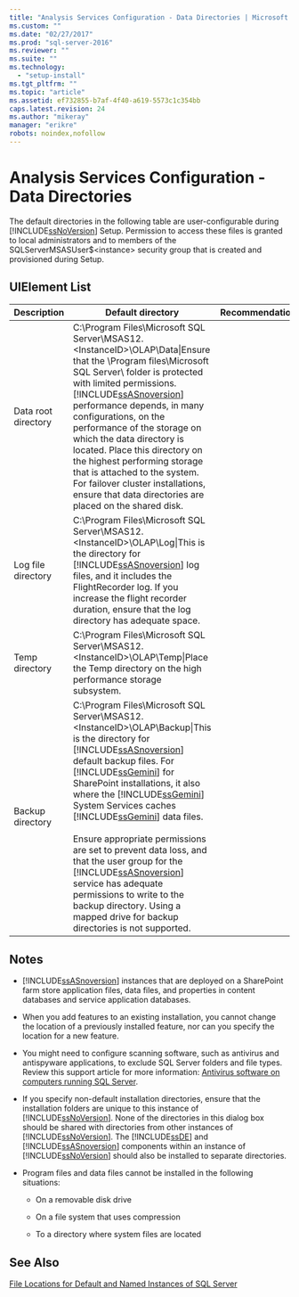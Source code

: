 ```yaml
---
title: "Analysis Services Configuration - Data Directories | Microsoft Docs"
ms.custom: ""
ms.date: "02/27/2017"
ms.prod: "sql-server-2016"
ms.reviewer: ""
ms.suite: ""
ms.technology: 
  - "setup-install"
ms.tgt_pltfrm: ""
ms.topic: "article"
ms.assetid: ef732855-b7af-4f40-a619-5573c1c354bb
caps.latest.revision: 24
ms.author: "mikeray"
manager: "erikre"
robots: noindex,nofollow
---
```

# Analysis Services Configuration - Data Directories
  The default directories in the following table are user-configurable during [!INCLUDE[ssNoVersion](../a9notintoc/includes/ssnoversion-md.md)] Setup. Permission to access these files is granted to local administrators and to members of the SQLServerMSASUser$\<instance> security group that is created and provisioned during Setup.  
  
## UIElement List  
  
|Description|Default directory|Recommendations|  
|-----------------|-----------------------|---------------------|  
|Data root directory|C:\Program Files\Microsoft SQL Server\MSAS12.\<InstanceID>\OLAP\Data\|Ensure that the \Program files\Microsoft SQL Server\ folder is protected with limited permissions. [!INCLUDE[ssASnoversion](../a9notintoc/includes/ssasnoversion-md.md)] performance depends, in many configurations, on the performance of the storage on which the data directory is located. Place this directory on the highest performing storage that is attached to the system. For failover cluster installations, ensure that data directories are placed on the shared disk.|  
|Log file directory|C:\Program Files\Microsoft SQL Server\MSAS12.\<InstanceID>\OLAP\Log\|This is the directory for [!INCLUDE[ssASnoversion](../a9notintoc/includes/ssasnoversion-md.md)] log files, and it includes the FlightRecorder log. If you increase the flight recorder duration, ensure that the log directory has adequate space.|  
|Temp directory|C:\Program Files\Microsoft SQL Server\MSAS12.\<InstanceID>\OLAP\Temp\|Place the Temp directory on the high performance storage subsystem.|  
|Backup directory|C:\Program Files\Microsoft SQL Server\MSAS12.\<InstanceID>\OLAP\Backup\|This is the directory for [!INCLUDE[ssASnoversion](../a9notintoc/includes/ssasnoversion-md.md)] default backup files. For [!INCLUDE[ssGemini](../a9notintoc/includes/ssgemini-md.md)] for SharePoint installations, it also where the [!INCLUDE[ssGemini](../a9notintoc/includes/ssgemini-md.md)] System Services caches [!INCLUDE[ssGemini](../a9notintoc/includes/ssgemini-md.md)] data files.<br /><br /> Ensure appropriate permissions are set to prevent data loss, and that the user group for the [!INCLUDE[ssASnoversion](../a9notintoc/includes/ssasnoversion-md.md)] service has adequate permissions to write to the backup directory. Using a mapped drive for backup directories is not supported.|  
  
## Notes  
  
-   [!INCLUDE[ssASnoversion](../a9notintoc/includes/ssasnoversion-md.md)] instances that are deployed on a SharePoint farm store application files, data files, and properties in content databases and service application databases.  
  
-   When you add features to an existing installation, you cannot change the location of a previously installed feature, nor can you specify the location for a new feature.  

-   You might need to configure scanning software, such as antivirus and antispyware applications, to exclude SQL Server folders and file types. Review this support article for more information: [Antivirus software on computers running SQL Server](https://support.microsoft.com/kb/309422).
  
-   If you specify non-default installation directories, ensure that the installation folders are unique to this instance of [!INCLUDE[ssNoVersion](../a9notintoc/includes/ssnoversion-md.md)]. None of the directories in this dialog box should be shared with directories from other instances of [!INCLUDE[ssNoVersion](../a9notintoc/includes/ssnoversion-md.md)]. The [!INCLUDE[ssDE](../a9notintoc/includes/ssde-md.md)] and [!INCLUDE[ssASnoversion](../a9notintoc/includes/ssasnoversion-md.md)] components within an instance of [!INCLUDE[ssNoVersion](../a9notintoc/includes/ssnoversion-md.md)] should also be installed to separate directories.  
  
-   Program files and data files cannot be installed in the following situations:  
  
    -   On a removable disk drive  
  
    -   On a file system that uses compression  
  
    -   To a directory where system files are located  
  
## See Also  
 [File Locations for Default and Named Instances of SQL Server](../sql-server/install/file-locations-for-default-and-named-instances-of-sql-server.md)  
  
  